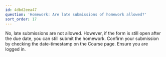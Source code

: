 ```yaml
---
id: 4dbd2eea47
question: 'Homework: Are late submissions of homework allowed?'
sort_order: 17
---
```


No, late submissions are not allowed. However, if the form is still open after the due date, you can still submit the homework. Confirm your submission by checking the date-timestamp on the Course page. Ensure you are logged in.